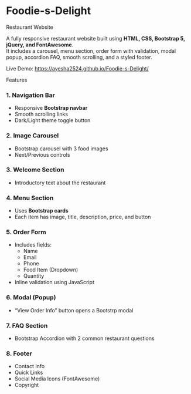 # Foodie-s-Delight
Restaurant Website

A fully responsive restaurant website built using **HTML, CSS, Bootstrap 5, jQuery, and FontAwesome**.  
It includes a carousel, menu section, order form with validation, modal popup, accordion FAQ, smooth scrolling, and a styled footer.

Live Demo: https://ayesha2524.github.io/Foodie-s-Delight/

Features
### 1. Navigation Bar
- Responsive **Bootstrap navbar**
- Smooth scrolling links
- Dark/Light theme toggle button

### 2. Image Carousel
- Bootstrap carousel with 3 food images
- Next/Previous controls

### 3. Welcome Section
- Introductory text about the restaurant

### 4. Menu Section
- Uses **Bootstrap cards**
- Each item has image, title, description, price, and button

### 5. Order Form
- Includes fields:
  - Name
  - Email
  - Phone
  - Food Item (Dropdown)
  - Quantity
- Inline validation using JavaScript

### 6. Modal (Popup)
- “View Order Info” button opens a Bootstrp modal

### 7. FAQ Section
- Bootstrap Accordion with 2 common restaurant questions

### 8. Footer
- Contact Info
- Quick Links
- Social Media Icons (FontAwesome)
- Copyright


